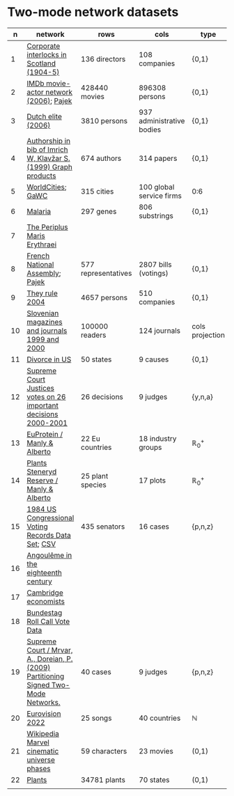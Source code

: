 # Two-mode network datasets


|  n | network  | rows | cols | type |
|----|----------|---|---|---|
|  1 | [Corporate interlocks in Scotland (1904-5)](http://vlado.fmf.uni-lj.si/pub/networks/data/esna/scotland.htm)    | 136 directors   | 108 companies  | {0,1}  |
|  2 | [IMDb movie-actor network (2006)](http://mozart.diei.unipg.it/gdcontest/contest2005/gdevolving2005.html); [Pajek](http://vlado.fmf.uni-lj.si/pub/networks/data/GD/gd05/imdb.zip)   | 428440 movies  | 896308 persons  | {0,1}   |
|  3 | [Dutch elite (2006)](http://vlado.fmf.uni-lj.si/pub/networks/data/2mode/DutchElite.htm)   | 3810 persons  | 937 administrative bodies  | {0,1}  |
|  4 | [Authorship in bib of Imrich W, Klavžar S. (1999) Graph products](http://vlado.fmf.uni-lj.si/pub/networks/data/2mode/Sandi/Sandi.htm)    | 674 authors  | 314 papers  | {0,1}  |
|  5 | [WorldCities](http://vlado.fmf.uni-lj.si/pub/networks/data/mix/mixed.htm); [GaWC](https://www.lboro.ac.uk/microsites/geography/gawc/data.html)   | 315 cities  | 100 global service firms  | 0:6  |  
|  6 | [Malaria](http://vladowiki.fmf.uni-lj.si/doku.php?id=pajek:data:conv#malaria)   | 297 genes   | 806 substrings  | {0,1}  | 
|  7 | [The Periplus Maris Erythraei](https://bora.uib.no/bora-xmlui/handle/1956/11470)   |  |  |  |
|  8 | [French National Assembly](https://netset.telecom-paris.fr/pages/national_assembly.html); [Pajek](http://vladowiki.fmf.uni-lj.si/doku.php?id=vlado:work:2m:dat:fra)   | 577 representatives   | 2807 bills (votings)  | {0,1}  |
|  9 | [They rule 2004](http://vladowiki.fmf.uni-lj.si/doku.php?id=pajek:nets:mix:trule) | 4657 persons  | 510 companies  | {0,1}  |
| 10 | [Slovenian magazines and journals 1999 and 2000](http://vlado.fmf.uni-lj.si/pub/networks/data/2mode/journals.htm)  | 100000 readers | 124 journals  | cols projection  |
| 11 | [Divorce in US](http://vlado.fmf.uni-lj.si/pub/networks/data/2mode/divorce.net)  | 50 states  | 9 causes | {0,1}  |
| 12 | [Supreme Court Justices votes on 26 important decisions 2000-2001](http://vlado.fmf.uni-lj.si/pub/networks/data/GBM/SupremeCourt/SupremeCourt.net)  | 26 decisions  | 9 judges | {y,n,a} |
| 13 | [EuProtein / Manly & Alberto](https://github.com/bavla/NormNet/blob/main/data/Manly&Alberto/README.md#euprotein) | 22 Eu countries  | 18 industry groups | ℝ<sub>0</sub><sup>+</sup> |
| 14 | [Plants Steneryd Reserve / Manly & Alberto](https://github.com/bavla/NormNet/tree/main/data/Manly%26Alberto#plants-steneryd-reserve) | 25 plant species  | 17 plots | ℝ<sub>0</sub><sup>+</sup> |    
| 15 | [1984 US Congressional Voting Records Data Set](https://paperswithcode.com/dataset/cvr); [CSV](http://vladowiki.fmf.uni-lj.si/doku.php?id=vlado:work:2m:dat:cvr)    | 435 senators | 16 cases   | {p,n,z}  |
| 16 | [Angoulême in the eighteenth century](https://histecon.sites.fas.harvard.edu/visualizing/angouleme/index.html)  |  |  |  |
| 17 | [Cambridge economists](https://histecon.sites.fas.harvard.edu/visualizing/graphing/economists.html)  |  |  |  |
| 18 | [Bundestag Roll Call Vote Data](https://dataverse.harvard.edu/dataverse/btvote) |  |  |  |
| 19 | [Supreme Court / Mrvar, A., Doreian, P. (2009) Partitioning Signed Two-Mode Networks.](https://github.com/bavla/NormNet/tree/main/data/SC) | 40 cases  | 9 judges  | {p,n,z}  |
| 20   | [Eurovision 2022](https://github.com/bavla/NormNet/tree/main/data/Eurovision) | 25 songs | 40 countries | ℕ |
| 21   | [Wikipedia Marvel cinematic universe phases](https://github.com/bavla/NormNet/tree/main/data/marvel) | 59 characters | 23 movies | (0,1) |
| 22   | [Plants](https://github.com/bavla/NormNet/blob/main/data/plants/README.md) | 34781 plants | 70 states | (0,1) |
|    | []() |  |  |  |





